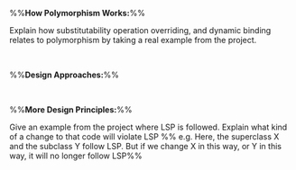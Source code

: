 %%**How Polymorphism Works:**%% 

<panel type="info" header="`W9.2a` Can explain substitutability :star::star::star:" no-close>
  <include src="../../book/oopDesign/inheritance/substitutability/full.md" />
<!-- TODO: add evidence -->
</panel>

<panel type="info" header="`W9.2b` Can explain dynamic and static binding :star::star::star:" no-close>
  <include src="../../book/oopDesign/inheritance/dynamicAndStaticBinding/full.md" />
<!-- TODO: add evidence -->
</panel>

<panel type="info" header="`W9.2c` Can explain how substitutability operation overriding, and dynamic binding relates to polymorphism :star::star::star:" no-close>
  <include src="../../book/oopDesign/polymorphism/mechanism/full.md" />
  <panel header=":dart: Evidence" expanded>

Explain how substitutability operation overriding, and dynamic binding relates to polymorphism by taking a real example from the project.

  </panel>
</panel>

<br>

%%**Design Approaches:**%%

<panel type="info" header="`W9.2d` Can explain top-down and bottom-up design :star::star::star:" no-close>
  <include src="../../book/design/introduction/topDownBottomUp/full.md" />
<!-- TODO: add evidence -->
</panel>

<panel type="info" header="`W9.2e` Can explain agile design :star::star::star:" no-close>
  <include src="../../book/design/introduction/agileDesign/full.md" />
<!-- TODO: add evidence -->
</panel>

<br>

%%**More Design Principles:**%%

<panel type="info" header="`W9.2f` Can explain Liskov Substitution Principle :star::star::star:" no-close>
  <include src="../../book/principles/liskovSubstitutionPrinciple/full.md" />
  <panel header=":dart: Evidence" expanded>

Give an example from the project where LSP is followed. Explain what kind of a change to that code will violate LSP %%&nbsp;e.g. Here, the superclass X and the subclass Y follow LSP. But if we change X in this way, or Y in this way, it will no longer follow LSP%%

  </panel>
</panel>

<panel type="success" header="`W9.2g` Can explain interface segregation principle :star::star::star::star:" no-close>
  <include src="../../book/principles/interfaceSegregationPrinciple/full.md" />
<!-- TODO: add evidence -->
</panel>

<panel type="success" header="`W9.2h` Can explain dependency inversion principle (DIP) :star::star::star::star:" no-close>
  <include src="../../book/principles/dependencyInversionPrinciple/full.md" />
<!-- TODO: add evidence -->
</panel>

